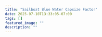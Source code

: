 ```yaml
---
title: "Sailboat Blue Water Capsize Factor"
date: 2025-07-10T13:33:05-07:00
tags: []
featured_image: ""
description: ""
---
```

